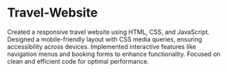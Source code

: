 # Travel-Website
  Created a responsive travel website using HTML, CSS, and JavaScript. Designed a mobile-friendly layout with CSS media queries, ensuring accessibility across devices. Implemented interactive features like navigation menus and booking forms to enhance functionality. Focused on clean and efficient code for optimal performance.
